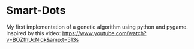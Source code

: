 # Smart-Dots
My first implementation of a genetic algorithm using python and pygame. Inspired by this video: https://www.youtube.com/watch?v=BOZfhUcNiqk&amp;t=513s
